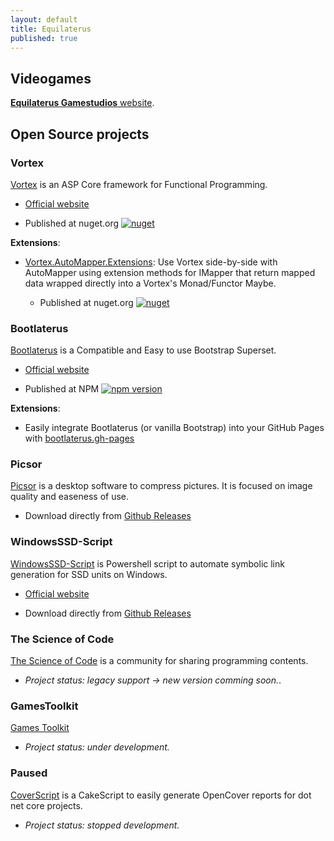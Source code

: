 ```yaml
---
layout: default
title: Equilaterus
published: true
---
```


## Videogames

[**Equilaterus Gamestudios** website](http://equilaterus.azurewebsites.net/). 

## Open Source projects

### Vortex

[Vortex](https://github.com/equilaterus/Vortex) is an ASP Core framework for Functional Programming.

* [Official website](https://equilaterus.github.io/Vortex/)

* Published at nuget.org [![nuget](https://img.shields.io/nuget/v/Equilaterus.Vortex.svg)](https://www.nuget.org/packages/Equilaterus.Vortex/)

**Extensions**:

* [Vortex.AutoMapper.Extensions](https://github.com/equilaterus/Vortex.AutoMapper.Extensions): Use Vortex side-by-side with AutoMapper using extension methods for IMapper that return mapped data wrapped directly into a Vortex's Monad/Functor Maybe.

  * Published at nuget.org [![nuget](https://img.shields.io/nuget/v/Equilaterus.Vortex.AutoMapper.Extensions.svg)](https://www.nuget.org/packages/Equilaterus.Vortex.AutoMapper.Extensions/)

### Bootlaterus

[Bootlaterus](https://github.com/equilaterus/bootlaterus) is a Compatible and Easy to use Bootstrap Superset.

* [Official website](https://equilaterus.github.io/bootlaterus/)

* Published at NPM [![npm version](https://badge.fury.io/js/bootlaterus.svg)](https://badge.fury.io/js/bootlaterus) 

**Extensions**:

* Easily integrate Bootlaterus (or vanilla Bootstrap) into your GitHub Pages with [bootlaterus.gh-pages](https://github.com/equilaterus/bootlaterus.gh-pages)

### Picsor

[Picsor](https://github.com/equilaterus/Picsor) is a desktop software to compress pictures. It is focused on image quality and easeness of use.

* Download directly from [Github Releases](https://github.com/equilaterus/Picsor/releases)

### WindowsSSD-Script

[WindowsSSD-Script](https://github.com/equilaterus/WindowsSSD-Script) is Powershell script to automate symbolic link generation for SSD units on Windows.

* [Official website](https://equilaterus.github.io/WindowsSSD-Script/)

* Download directly from [Github Releases](https://github.com/equilaterus/WindowsSSD-Script/releases)

### The Science of Code

[The Science of Code](http://thescienceofcode.com) is a community for sharing programming contents.
  * *Project status: legacy support -> new version comming soon.*.

### GamesToolkit

[Games Toolkit](https://github.com/gamestoolkit)
  
* *Project status: under development.*


### Paused

[CoverScript](https://github.com/equilaterus/CoverScript) is a CakeScript to easily generate OpenCover reports for dot net core projects. 

* *Project status: stopped development.*


